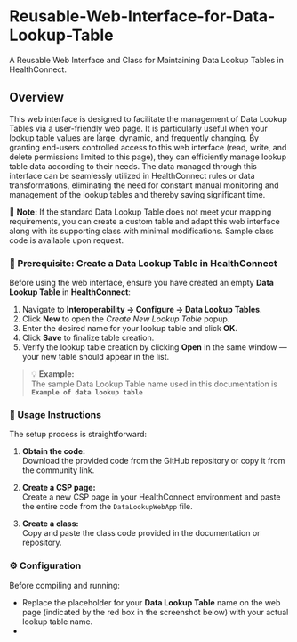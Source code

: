 # Reusable-Web-Interface-for-Data-Lookup-Table
A Reusable Web Interface and Class for Maintaining Data Lookup Tables in HealthConnect.
## Overview
This web interface is designed to facilitate the management of Data Lookup Tables via a user-friendly web page. It is particularly useful when your lookup table values are large, dynamic, and frequently changing. By granting end-users controlled access to this web interface (read, write, and delete permissions limited to this page), they can efficiently manage lookup table data according to their needs.
The data managed through this interface can be seamlessly utilized in HealthConnect rules or data transformations, eliminating the need for constant manual monitoring and management of the lookup tables and thereby saving significant time.

🚨 **Note:** If the standard Data Lookup Table does not meet your mapping requirements, you can create a custom table and adapt this web interface along with its supporting class with minimal modifications. Sample class code is available upon request.

### 🧩 Prerequisite: Create a Data Lookup Table in HealthConnect

Before using the web interface, ensure you have created an empty **Data Lookup Table** in **HealthConnect**:

1. Navigate to **Interoperability → Configure → Data Lookup Tables**.  
2. Click **New** to open the *Create New Lookup Table* popup.  
3. Enter the desired name for your lookup table and click **OK**.  
4. Click **Save** to finalize table creation.  
5. Verify the lookup table creation by clicking **Open** in the same window — your new table should appear in the list.  

> 💡 **Example:**  
> The sample Data Lookup Table name used in this documentation is  
> **`Example of data lookup table`**

### 🚀 Usage Instructions

The setup process is straightforward:

1. **Obtain the code:**  
   Download the provided code from the GitHub repository or copy it from the community link.

2. **Create a CSP page:**  
   Create a new CSP page in your HealthConnect environment and paste the entire code from the `DataLookupWebApp` file.

3. **Create a class:**  
   Copy and paste the class code provided in the documentation or repository.

### ⚙️ Configuration

Before compiling and running:

- Replace the placeholder for your **Data Lookup Table** name on the web page (indicated by the red box in the screenshot below) with your actual lookup table name.
- 

